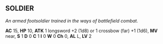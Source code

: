 ## SOLDIER

_An armed footsoldier trained in the ways of battlefield combat._

**AC** 15, **HP** 10, **ATK** 1 longsword +2 (1d8) or 1 crossbow (far) +1 (1d6), **MV** near, **S** 1 **D** 0 **C** 1 **I** 0 **W** 0 **Ch** 0, **AL** L, **LV** 2

